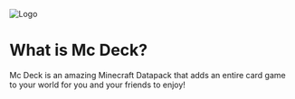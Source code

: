 ![Logo](https://raw.githubusercontent.com/Cheese-Kings/MC-Deck/main/Resource%20Pack/pack.png) 

# What is Mc Deck?

Mc Deck is an amazing Minecraft Datapack that adds an entire card game to your world for you and your friends to enjoy!

